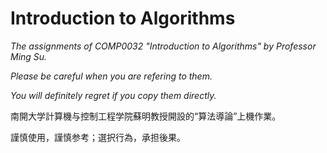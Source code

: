 # Introduction to Algorithms

*The assignments of COMP0032 "Introduction to Algorithms" by Professor Ming Su.*

*Please be careful when you are refering to them.*

*You will definitely regret if you copy them directly.*

南開大学計算機与控制工程学院蘇明教授開設的“算法導論”上機作業。

謹慎使用，謹慎参考；選択行為，承担後果。
